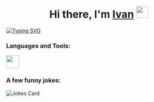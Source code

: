 <h1 align="center">Hi there, I'm <a href="https://www.linkedin.com/in/ivan-ostap-27832522b/" target="_blank">Ivan</a> 
<img src="https://github.com/blackcater/blackcater/raw/main/images/Hi.gif" height="32"/></h1>
<a href="https://git.io/typing-svg"><img src="https://readme-typing-svg.herokuapp.com?font=Fira+Code&pause=1000&width=435&lines=I'm+a+Front-end+developer+from+Lviv" alt="Typing SVG" /></a>

<h3>Languages and Tools:</h3>
<a href="https://skillicons.dev">
    <img src="https://skillicons.dev/icons?i=html,css,sass,js,react,redux,typescript,git,github" height='35'/>
</a>
<h3>A few funny jokes:</h3>
<img src="https://readme-jokes.vercel.app/api" alt="Jokes Card" />

